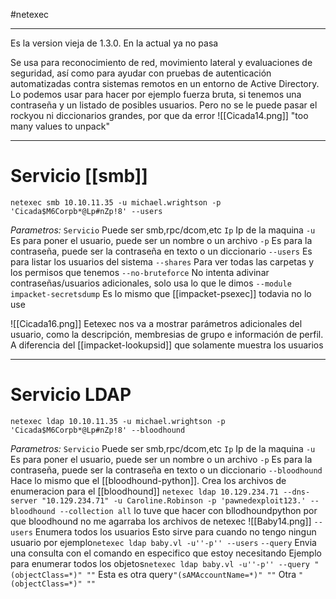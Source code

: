 #netexec

---
Es la version vieja de 1.3.0. En la actual ya no pasa

Se usa para reconocimiento de red, movimiento lateral y evaluaciones de seguridad, así como para ayudar con pruebas de autenticación automatizadas contra sistemas remotos en un entorno de Active Directory.
Lo podemos usar para hacer por ejemplo fuerza bruta, si tenemos una contraseña y un listado de posibles usuarios. Pero no se le puede pasar el rockyou ni diccionarios grandes, por que da error
	![[Cicada14.png]]
"too many values to unpack"

---
# Servicio [[smb]]


```
netexec smb 10.10.11.35 -u michael.wrightson -p 'Cicada$M6Corpb*@Lp#nZp!8' --users
```

*Parametros:*
	`Servicio` Puede ser smb,rpc/dcom,etc
	`Ip` Ip de la maquina
	`-u` Es para poner el usuario, puede ser un nombre o un archivo
	`-p` Es para la contraseña, puede ser la contraseña en texto o un diccionario
	`--users` Es para listar los usuarios del sistema
	`--shares` Para ver todas las carpetas y los permisos que tenemos
	`--no-bruteforce` No intenta adivinar contraseñas/usuarios adicionales, solo usa lo que le dimos
	`--module impacket-secretsdump` Es lo mismo que [[impacket-psexec]] todavia no lo use

![[Cicada16.png]]
Eetexec nos va a mostrar parámetros adicionales del usuario, como la descripción, membresias de grupo e información de perfil. A diferencia del [[impacket-lookupsid]] que solamente muestra los usuarios


-------
# Servicio LDAP

```shell
netexec ldap 10.10.11.35 -u michael.wrightson -p 'Cicada$M6Corpb*@Lp#nZp!8' --bloodhound
```
*Parametros:*
	`Servicio` Puede ser smb,rpc/dcom,etc
	`Ip` Ip de la maquina
	`-u` Es para poner el usuario, puede ser un nombre o un archivo
	`-p` Es para la contraseña, puede ser la contraseña en texto o un diccionario
	`--bloodhound` Hace lo mismo que el [[bloodhound-python]]. Crea los archivos de enumeracion para el [[bloodhound]]
		``netexec ldap 10.129.234.71 --dns-server "10.129.234.71" -u Caroline.Robinson -p 'pawnedexploit123.' --bloodhound --collection all``
		lo tuve que hacer con bllodhoundpython por que bloodhound no me agarraba los archivos de netexec
		![[Baby14.png]]
	`--users` Enumera todos los usuarios
		Esto sirve para cuando no tengo ningun usuario por ejemplo`netexec ldap baby.vl -u''-p'' --users`
	`--query` Envia una consulta con el comando en especifico que estoy necesitando
		Ejemplo para enumerar todos los objetos``netexec ldap baby.vl -u''-p'' --query "(objectClass=*)" ""``
		Esta es otra query`"(sAMAccountName=*)" ""`
		Otra `"(objectClass=*)" ""`